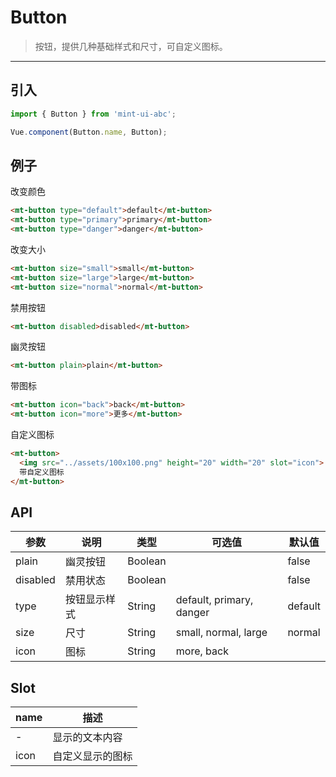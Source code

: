 # Button

> 按钮，提供几种基础样式和尺寸，可自定义图标。

------------

## 引入

```javascript
import { Button } from 'mint-ui-abc';

Vue.component(Button.name, Button);
```

## 例子
改变颜色

```html
<mt-button type="default">default</mt-button>
<mt-button type="primary">primary</mt-button>
<mt-button type="danger">danger</mt-button>
```

改变大小

```html
<mt-button size="small">small</mt-button>
<mt-button size="large">large</mt-button>
<mt-button size="normal">normal</mt-button>
```

禁用按钮

```html
<mt-button disabled>disabled</mt-button>
```

幽灵按钮

```html
<mt-button plain>plain</mt-button>
```

带图标
```html
<mt-button icon="back">back</mt-button>
<mt-button icon="more">更多</mt-button>
```

自定义图标
```html
<mt-button>
  <img src="../assets/100x100.png" height="20" width="20" slot="icon">
  带自定义图标
</mt-button>
```

## API

| 参数 | 说明 | 类型 | 可选值 | 默认值 |
|------|-------|---------|-------|--------|
| plain | 幽灵按钮 | Boolean | | false |
| disabled | 禁用状态 | Boolean | | false |
| type | 按钮显示样式 | String |  default, primary, danger | default |
| size | 尺寸 | String | small, normal, large | normal |
| icon | 图标 | String | more, back | |

## Slot
| name | 描述 |
|------|--------|
| - | 显示的文本内容|
| icon | 自定义显示的图标|


